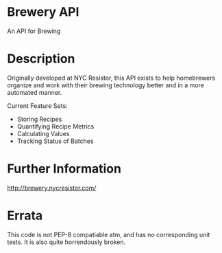 Brewery API
===========

An API for Brewing

Description
===========

Originally developed at NYC Resistor, this API exists to help
homebrewers organize and work with their brewing technology 
better and in a more automated manner.

Current Feature Sets:

  * Storing Recipes
  * Quantifying Recipe Metrics
  * Calculating Values
  * Tracking Status of Batches

Further Information
===================

http://brewery.nycresistor.com/

Errata
======

This code is not PEP-8 compatiable atm, and has no 
corresponding unit tests.  It is also quite horrendously broken.
